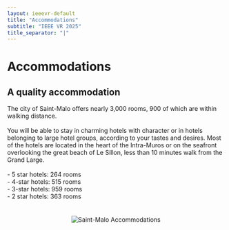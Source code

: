 ```yaml
---
layout: ieeevr-default
title: "Accommodations"
subtitle: "IEEE VR 2025"
title_separator: "|"
---
```

<div>
    <h1>Accommodations</h1>
    <h2>A quality accommodation</h2>
    <p>
      The city of Saint-Malo offers nearly 3,000 rooms, 900 of which are within walking distance. <br><br>
      You will be able to stay in charming hotels with character or in hotels belonging to large hotel groups, according to your tastes and desires. Most of the hotels are located in the heart of the Intra-Muros or on the seafront overlooking the great beach of Le Sillon, less than 10 minutes walk from the Grand Large.<br><br>
    - 5 star hotels: 264 rooms<br>
    - 4-star hotels: 515 rooms<br>
    - 3-star hotels: 959 rooms<br>
    - 2 star hotels: 363 rooms<br><br>
    </p>
    <div style="text-align: center; margin-top: 20px;">
        <img src="{{ '/assets/images/Screenshot_accommodations.png' | relative_url }}" alt="Saint-Malo Accommodations" style="max-width: 100%; height: auto;">
    </div>
</div>
